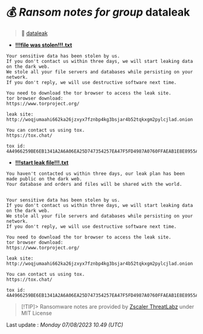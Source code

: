 # 💰 _Ransom notes for group_ dataleak
> 🔗 [dataleak](group/dataleak)
* **[!!!file was stolen!!!.txt](https://ransomware.live/ransomware_notes/dataleak/!!!file%20was%20stolen!!!.txt)**

```
Your sensitive data has been stolen by us.
If you don't contact us within three days, we will start leaking data on the dark web.
We stole all your file servers and databases while persisting on your network.
If you don't reply, we will use destructive software next time.

You need to download the tor browser to access the leak site.
tor browser download:
https://www.torproject.org/

leak site:
http://woqjumaahi662ka26jzxyx7fznbp4kg3bsjar4b52tqkxgm2pylcjlad.onion

You can contact us using tox.
https://tox.chat/

tox id:
4A4966259BE6EB1341A2A6A06EA25D747354257EA47F5FD4987A0760FFAEAB1E8E8955A0354F

```
* **[!!!start leak file!!!.txt](https://ransomware.live/ransomware_notes/dataleak/!!!start%20leak%20file!!!.txt)**

```
You haven't contacted us within three days, our leak plan has been made public on the dark web.
Your database and orders and files will be shared with the world.


Your sensitive data has been stolen by us.
If you don't contact us within three days, we will start leaking data on the dark web.
We stole all your file servers and databases while persisting on your network.
If you don't reply, we will use destructive software next time.

You need to download the tor browser to access the leak site.
tor browser download:
https://www.torproject.org/

leak site:
http://woqjumaahi662ka26jzxyx7fznbp4kg3bsjar4b52tqkxgm2pylcjlad.onion

You can contact us using tox.
https://tox.chat/

tox id:
4A4966259BE6EB1341A2A6A06EA25D747354257EA47F5FD4987A0760FFAEAB1E8E8955A0354F

```


> [!TIP]> Ransomware notes are provided by [Zscaler ThreatLabz](https://github.com/threatlabz/ransomware_notes) under MIT License
> 




Last update : _Monday 07/08/2023 10.49 (UTC)_

